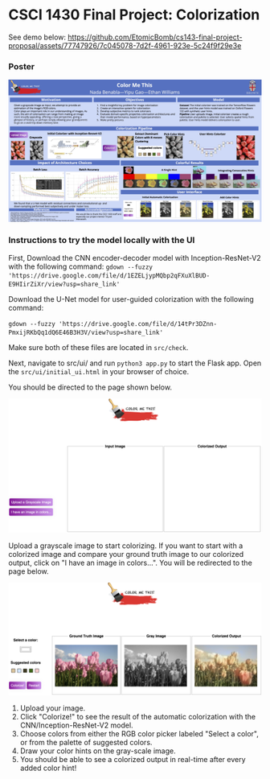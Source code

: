 # **CSCI 1430 Final Project: Colorization**


See demo below:
https://github.com/EtomicBomb/cs143-final-project-proposal/assets/77747926/7c045078-7d2f-4961-923e-5c24f9f29e3e


### **Poster**
![image info](./poster.jpg)


### **Instructions to try the model locally with the UI**

First, Download the CNN encoder-decoder model with Inception-ResNet-V2 with the following command:
`gdown --fuzzy 'https://drive.google.com/file/d/1EZELjypMQbp2qFXuXlBUD-E9HIirZiXr/view?usp=share_link'`

Download the U-Net model for user-guided colorization with the following command:

`gdown --fuzzy 'https://drive.google.com/file/d/14tPr3DZnn-PmxijRKbQq1dQ6E46B3H3V/view?usp=share_link'`

Make sure both of these files are located in `src/check`.


Next, navigate to src/ui/ and run `python3 app.py` to start the Flask app. Open the `src/ui/initial_ui.html` in your browser of choice. 

You should be directed to the page shown below.



![image info](./readme_pictures/ui_firstp.png)

Upload a grayscale image to start colorizing. If you want to start with a colorized image and compare your ground truth image to our colorized output, click on "I have an image in colors...". You will be redirected to the page below.

![image info](./readme_pictures/ui_inception.png)

1) Upload your image.
2) Click "Colorize!" to see the result of the automatic colorization with the CNN/Inception-ResNet-V2 model.
3) Choose colors from either the RGB color picker labeled "Select a color", or from the palette of suggested colors.
4) Draw your color hints on the gray-scale image.
5) You should be able to see a colorized output in real-time after every added color hint!





